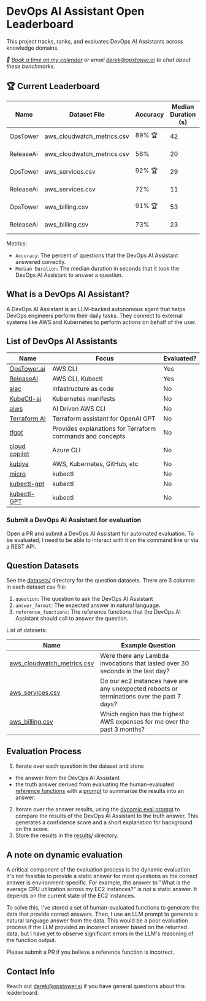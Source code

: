 # DevOps AI Assistant Open Leaderboard

This project tracks, ranks, and evaluates DevOps AI Assistants across knowledge domains.

_📅 [Book a time on my calendar](https://calendly.com/derek-haynes) or email derek@opstower.ai to chat about these benchmarks._

## 🏆 Current Leaderboard

| Name      | Dataset File               | Accuracy         | Median Duration (s) | Created At |
|-----------|----------------------------|------------------|---------------------|------------|
| OpsTower  | aws_cloudwatch_metrics.csv | 89% 🏆           | 42                  | 2023-09-17 |
| ReleaseAi | aws_cloudwatch_metrics.csv | 56%              | 20                  | 2023-09-18 |
| OpsTower  | aws_services.csv           | 92% 🏆           | 29                  | 2023-09-17 |
| ReleaseAi | aws_services.csv           | 72%              | 11                  | 2023-09-17 |
| OpsTower  | aws_billing.csv            | 91% 🏆           | 53                  | 2023-09-18 |
| ReleaseAi | aws_billing.csv            | 73%              | 23                  | 2023-09-18 |

Metrics:

* `Accuracy`: The percent of questions that the DevOps AI Assistant answered correctly.
* `Median Duration`: The median duration in seconds that it took the DevOps AI Assistant to answer a question.

## What is a DevOps AI Assistant?

A DevOps AI Assistant is an LLM-backed autonomous agent that helps DevOps engineers perform their daily tasks. They connect to external systems like AWS and Kubernetes to perform actions on behalf of the user.

## List of DevOps AI Assistants

| Name | Focus | Evaluated? |
| -------- | -------- | -------- |
| [OpsTower.ai](https://github.com/opstower-ai/llm-opstower) | AWS CLI | Yes |
| [ReleaseAI](https://release.ai/) | AWS CLI, Kubectl | Yes |
| [aiac](https://github.com/gofireflyio/aiac) | Infastructure as code | No |
| [KubeCtl-ai](https://github.com/sozercan/kubectl-ai) | Kubernetes manifests | No |
| [aiws](https://github.com/huseyinbabal/aiws) | AI Driven AWS CLI | No |
| [Terraform AI](https://github.com/jigsaw373/terraform-ai) | Terraform assistant for OpenAI GPT  | No |
| [tfgpt](https://github.com/flavius-dinu/tfgpt) | Provides explanations for Terraform commands and concepts | No |
| [cloud copilot](https://github.com/aavetis/cloud-copilot) | Azure CLI | No |
| [kubiya](https://www.kubiya.ai/) | AWS, Kubernetes, GitHub, etc | No |
| [micro](https://github.com/tahtaciburak/mico) | kubectl | No |
| [kubectl-gpt](https://github.com/devinjeon/kubectl-gpt) | kubectl | No |
| [kubectl-GPT](https://github.com/abhishek-ch/Kubectl-GPT) | kubectl | No |

### Submit a DevOps AI Assistant for evaluation

Open a PR and submit a DevOps AI Assistant for automated evaluation. To be evaluated, I need to be able to interact with it on the command line or via a REST API.

## Question Datasets

See the [datasets/](datasets/) directory for the question datasets. There are 3 columns in each dataset csv file:

1. `question`: The question to ask the DevOps AI Assistant
2. `answer_format`: The expected answer in natural language.
3. `reference_functions`: The reference functions that the DevOps AI Assistant should call to answer the question.

List of datasets:

| Name | Example Question |
| -------- | -------- |
| [aws_cloudwatch_metrics.csv](datasets/aws_cloudwatch_metrics.csv) | Were there any Lambda invocations that lasted over 30 seconds in the last day? |
| [aws_services.csv](datasets/aws_services.csv) | Do our ec2 instances have are any unexpected reboots or terminations over the past 7 days? |
| [aws_billing.csv](datasets/aws_billing.csv) | Which region has the highest AWS expenses for me over the past 3 months? |

## Evaluation Process

1. Iterate over each question in the dataset and store:
  * the answer from the DevOps AI Assistant
  * the truth answer derived from evaluating the human-evaluated [reference functions](functions/) with a [prompt](prompts/answer_from_saved_methods.rb) to summarize the results into an answer.
2. Iterate over the answer results, using the [dynamic eval prompt](prompts/dynamic_eval.rb) to compare the results of the DevOps AI Assistant to the truth answer. This generates a confidence score and a short explanation for background on the score.
3. Store the results in the [results/](results/) directory.

## A note on dynamic evaluation

A critical component of the evaluation process is the dynamic evaluation. It's not feasible to provide a static answer for most questions as the correct answer is environment-specific. For example, the answer to "What is the average CPU utilization across my EC2 instances?" is not a static answer. It depends on the current state of the EC2 instances.

To solve this, I've stored a set of human-evaluated functions to generate the data that provide correct answers. Then, I use an LLM prompt to generate a natural language answer from the data. This would be a poor evaluation process if the LLM provided an incorrect answer based on the returned data, but I have yet to observe significant errors in the LLM's reasoning of the function output.

Please submit a PR if you believe a reference function is incorrect.

## Contact Info

Reach out derek@opstower.ai if you have general questions about this leaderboard.


